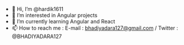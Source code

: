 - 👋 Hi, I’m @hardik1611
- 👀 I’m interested in Angular projects
- 🌱 I’m currently learning Angular and React
- 📫 How to reach me : E-mail : bhadiyadara127@gmail.com / Twitter : @BHADIYADARA127

<!---
hardik1611/hardik1611 is a ✨ special ✨ repository because its `README.md` (this file) appears on your GitHub profile.
You can click the Preview link to take a look at your changes.
--->
